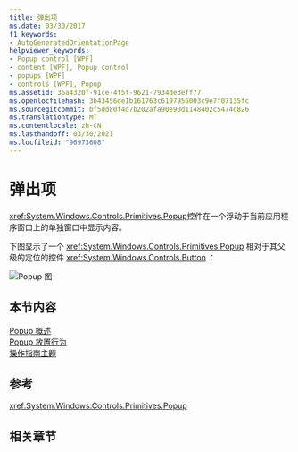 ```yaml
---
title: 弹出项
ms.date: 03/30/2017
f1_keywords:
- AutoGeneratedOrientationPage
helpviewer_keywords:
- Popup control [WPF]
- content [WPF], Popup control
- popups [WPF]
- controls [WPF], Popup
ms.assetid: 36a4320f-91ce-4f5f-9621-7934de3eff77
ms.openlocfilehash: 3b43456de1b161763c6197956003c9e7f07135fc
ms.sourcegitcommit: bf5dd80f4d7b202afa90e90d1148402c5474d826
ms.translationtype: MT
ms.contentlocale: zh-CN
ms.lasthandoff: 03/30/2021
ms.locfileid: "96973608"
---
```

# <a name="popup"></a>弹出项
<xref:System.Windows.Controls.Primitives.Popup>控件在一个浮动于当前应用程序窗口上的单独窗口中显示内容。  
  
 下图显示了一个 <xref:System.Windows.Controls.Primitives.Popup> 相对于其父级的定位的控件 <xref:System.Windows.Controls.Button> ：  
  
 ![Popup 图](./media/popup/popup-picture-button.jpg)  
  
## <a name="in-this-section"></a>本节内容  
 [Popup 概述](popup-overview.md)  
 [Popup 放置行为](popup-placement-behavior.md)  
 [操作指南主题](popup-how-to-topics.md)  
  
## <a name="reference"></a>参考  
 <xref:System.Windows.Controls.Primitives.Popup>  
  
## <a name="related-sections"></a>相关章节
